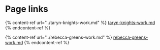# Page links

{% content-ref url="../taryn-knights-work.md" %}
[taryn-knights-work.md](../taryn-knights-work.md)
{% endcontent-ref %}

{% content-ref url="../rebecca-greens-work.md" %}
[rebecca-greens-work.md](../rebecca-greens-work.md)
{% endcontent-ref %}

